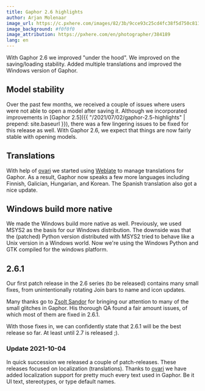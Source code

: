 ```yaml
---
title: Gaphor 2.6 highlights
author: Arjan Molenaar
image_url: https://c.pxhere.com/images/82/3b/9cce93c25cd4fc38f5d750c81198-1419096.jpg!d
image_background: #f0f0f0
image_attribution: https://pxhere.com/en/photographer/384189
lang: en
---
```


With Gaphor 2.6 we improved "under the hood". We improved on the saving/loading
stability. Added multiple translations and improved the Windows version of
Gaphor.

<!--break-->

## Model stability

Over the past few months, we received a couple of issues where users were not
able to open a model after saving it. Although we incorporated improvements in
[Gaphor 2.5]({{ "/2021/07/02/gaphor-2.5-highlights" | prepend: site.baseurl }}), there was a few lingering
issues to be fixed for this release as well. With Gaphor 2.6, we expect that
things are now fairly stable with opening models.

## Translations

With help of [ovari](https://github.com/ovari) we started using
[Weblate](https://hosted.weblate.org/projects/gaphor/gaphor/) to manage
translations for Gaphor. As a result, Gaphor now speaks a few more languages
including Finnish, Galician, Hungarian, and Korean. The Spanish translation also
got a nice update.

## Windows build more native

We made the Windows build more native as well. Previously, we used MSYS2 as the
basis for our Windows distribution. The downside was that the (patched) Python
version distributed with MSYS2 tried to behave like a Unix version in a Windows
world. Now we're using the Windows Python and GTK compiled for the windows
platform.

## 2.6.1

Our first patch release in the 2.6 series (to be released) contains many small
fixes, from unintentionally rotating Join bars to name and icon updates.

Many thanks go to [Zsolt Sandor](https://github.com/sz332) for bringing our
attention to many of the small glitches in Gaphor. His thorough QA found a fair
amount issues, of which most of them are fixed in 2.6.1.

With those fixes in, we can confidently state that 2.6.1 will be the best
release so far. At least until 2.7 is released ;).

### Update 2021-10-04

In quick succession we released a couple of patch-releases. These releases focused
on localization (translations). Thanks to [ovari](https://github.com/ovari) we have
added localization support for pretty much every text used in Gaphor. Be it UI text, stereotypes, or type default names.
